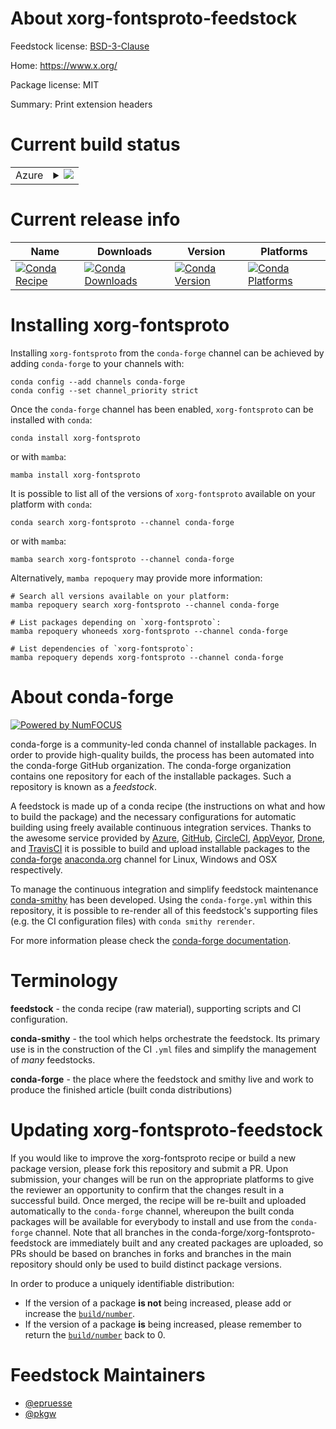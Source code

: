 About xorg-fontsproto-feedstock
===============================

Feedstock license: [BSD-3-Clause](https://github.com/conda-forge/xorg-fontsproto-feedstock/blob/main/LICENSE.txt)

Home: https://www.x.org/

Package license: MIT

Summary: Print extension headers

Current build status
====================


<table>
    
  <tr>
    <td>Azure</td>
    <td>
      <details>
        <summary>
          <a href="https://dev.azure.com/conda-forge/feedstock-builds/_build/latest?definitionId=2173&branchName=main">
            <img src="https://dev.azure.com/conda-forge/feedstock-builds/_apis/build/status/xorg-fontsproto-feedstock?branchName=main">
          </a>
        </summary>
        <table>
          <thead><tr><th>Variant</th><th>Status</th></tr></thead>
          <tbody><tr>
              <td>linux_64</td>
              <td>
                <a href="https://dev.azure.com/conda-forge/feedstock-builds/_build/latest?definitionId=2173&branchName=main">
                  <img src="https://dev.azure.com/conda-forge/feedstock-builds/_apis/build/status/xorg-fontsproto-feedstock?branchName=main&jobName=linux&configuration=linux%20linux_64_" alt="variant">
                </a>
              </td>
            </tr><tr>
              <td>osx_64</td>
              <td>
                <a href="https://dev.azure.com/conda-forge/feedstock-builds/_build/latest?definitionId=2173&branchName=main">
                  <img src="https://dev.azure.com/conda-forge/feedstock-builds/_apis/build/status/xorg-fontsproto-feedstock?branchName=main&jobName=osx&configuration=osx%20osx_64_" alt="variant">
                </a>
              </td>
            </tr><tr>
              <td>win_64</td>
              <td>
                <a href="https://dev.azure.com/conda-forge/feedstock-builds/_build/latest?definitionId=2173&branchName=main">
                  <img src="https://dev.azure.com/conda-forge/feedstock-builds/_apis/build/status/xorg-fontsproto-feedstock?branchName=main&jobName=win&configuration=win%20win_64_" alt="variant">
                </a>
              </td>
            </tr>
          </tbody>
        </table>
      </details>
    </td>
  </tr>
</table>

Current release info
====================

| Name | Downloads | Version | Platforms |
| --- | --- | --- | --- |
| [![Conda Recipe](https://img.shields.io/badge/recipe-xorg--fontsproto-green.svg)](https://anaconda.org/conda-forge/xorg-fontsproto) | [![Conda Downloads](https://img.shields.io/conda/dn/conda-forge/xorg-fontsproto.svg)](https://anaconda.org/conda-forge/xorg-fontsproto) | [![Conda Version](https://img.shields.io/conda/vn/conda-forge/xorg-fontsproto.svg)](https://anaconda.org/conda-forge/xorg-fontsproto) | [![Conda Platforms](https://img.shields.io/conda/pn/conda-forge/xorg-fontsproto.svg)](https://anaconda.org/conda-forge/xorg-fontsproto) |

Installing xorg-fontsproto
==========================

Installing `xorg-fontsproto` from the `conda-forge` channel can be achieved by adding `conda-forge` to your channels with:

```
conda config --add channels conda-forge
conda config --set channel_priority strict
```

Once the `conda-forge` channel has been enabled, `xorg-fontsproto` can be installed with `conda`:

```
conda install xorg-fontsproto
```

or with `mamba`:

```
mamba install xorg-fontsproto
```

It is possible to list all of the versions of `xorg-fontsproto` available on your platform with `conda`:

```
conda search xorg-fontsproto --channel conda-forge
```

or with `mamba`:

```
mamba search xorg-fontsproto --channel conda-forge
```

Alternatively, `mamba repoquery` may provide more information:

```
# Search all versions available on your platform:
mamba repoquery search xorg-fontsproto --channel conda-forge

# List packages depending on `xorg-fontsproto`:
mamba repoquery whoneeds xorg-fontsproto --channel conda-forge

# List dependencies of `xorg-fontsproto`:
mamba repoquery depends xorg-fontsproto --channel conda-forge
```


About conda-forge
=================

[![Powered by
NumFOCUS](https://img.shields.io/badge/powered%20by-NumFOCUS-orange.svg?style=flat&colorA=E1523D&colorB=007D8A)](https://numfocus.org)

conda-forge is a community-led conda channel of installable packages.
In order to provide high-quality builds, the process has been automated into the
conda-forge GitHub organization. The conda-forge organization contains one repository
for each of the installable packages. Such a repository is known as a *feedstock*.

A feedstock is made up of a conda recipe (the instructions on what and how to build
the package) and the necessary configurations for automatic building using freely
available continuous integration services. Thanks to the awesome service provided by
[Azure](https://azure.microsoft.com/en-us/services/devops/), [GitHub](https://github.com/),
[CircleCI](https://circleci.com/), [AppVeyor](https://www.appveyor.com/),
[Drone](https://cloud.drone.io/welcome), and [TravisCI](https://travis-ci.com/)
it is possible to build and upload installable packages to the
[conda-forge](https://anaconda.org/conda-forge) [anaconda.org](https://anaconda.org/)
channel for Linux, Windows and OSX respectively.

To manage the continuous integration and simplify feedstock maintenance
[conda-smithy](https://github.com/conda-forge/conda-smithy) has been developed.
Using the ``conda-forge.yml`` within this repository, it is possible to re-render all of
this feedstock's supporting files (e.g. the CI configuration files) with ``conda smithy rerender``.

For more information please check the [conda-forge documentation](https://conda-forge.org/docs/).

Terminology
===========

**feedstock** - the conda recipe (raw material), supporting scripts and CI configuration.

**conda-smithy** - the tool which helps orchestrate the feedstock.
                   Its primary use is in the construction of the CI ``.yml`` files
                   and simplify the management of *many* feedstocks.

**conda-forge** - the place where the feedstock and smithy live and work to
                  produce the finished article (built conda distributions)


Updating xorg-fontsproto-feedstock
==================================

If you would like to improve the xorg-fontsproto recipe or build a new
package version, please fork this repository and submit a PR. Upon submission,
your changes will be run on the appropriate platforms to give the reviewer an
opportunity to confirm that the changes result in a successful build. Once
merged, the recipe will be re-built and uploaded automatically to the
`conda-forge` channel, whereupon the built conda packages will be available for
everybody to install and use from the `conda-forge` channel.
Note that all branches in the conda-forge/xorg-fontsproto-feedstock are
immediately built and any created packages are uploaded, so PRs should be based
on branches in forks and branches in the main repository should only be used to
build distinct package versions.

In order to produce a uniquely identifiable distribution:
 * If the version of a package **is not** being increased, please add or increase
   the [``build/number``](https://docs.conda.io/projects/conda-build/en/latest/resources/define-metadata.html#build-number-and-string).
 * If the version of a package **is** being increased, please remember to return
   the [``build/number``](https://docs.conda.io/projects/conda-build/en/latest/resources/define-metadata.html#build-number-and-string)
   back to 0.

Feedstock Maintainers
=====================

* [@epruesse](https://github.com/epruesse/)
* [@pkgw](https://github.com/pkgw/)

